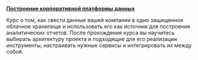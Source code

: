 [**Построение корпоративной платформы данных**](/training/corpplatform)

Курс о том, как свести данные вашей компании в одно защищенное облачное хранилище и использовать его как источник для построения аналитических отчетов. После прохождения курса вы научитесь выбирать архитектуру проекта и подходящие для его реализации инструменты, настраивать нужные сервисы и интегрировать их между собой.